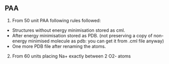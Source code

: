 ## PAA
1. From 50 unit PAA following rules followed:
* Structures without energy minimisation stored as cml.
* After energy minimisation stored as PDB. (not preserving a copy of non-energy minimised molecule as pdb:
	you can get it from .cml file anyway)
* One more PDB file after renaming the atoms.
2. From 60 units placing Na+ exactly between 2 O2- atoms